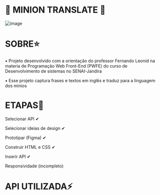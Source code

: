 # 🍌 MINION TRANSLATE 🍌
![image](https://github.com/analu-a/Projeto-API/assets/123708215/8e91e9e8-5997-430a-94a0-f6518ad68a9d)


# SOBRE⭐
▪ Projeto desenvolvido com a orientação do professor Fernando Leonid na materia de Programação Web Front-End (PWFE) do curso de Desenvolvimento de sistemas no SENAI-Jandira

▪ Esse projeto captura frases e textos em inglês e traduz para a linguagem dos minios


# ETAPAS🌈
 Selecionar API ✔ 
 
 Selecionar ideias de design ✔

 Prototipar (Figma) ✔
 
 Construir HTML e CSS ✔
 
 Inserir API ✔
 
 Responsividade (incompleto)


 # API UTILIZADA⚡







